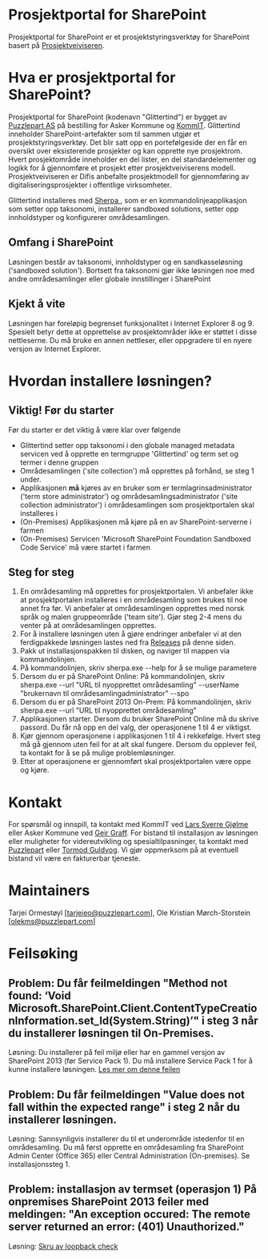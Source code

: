 ﻿Prosjektportal for SharePoint
=================

Prosjektportal for SharePoint er et prosjektstyringsverktøy for SharePoint basert på <a href="http://prosjektveiviseren.no">Prosjektveiviseren</a>. 

# Hva er prosjektportal for SharePoint?
Prosjektportal for SharePoint (kodenavn "Glittertind") er bygget av <a href="http://www.puzzlepart.com">Puzzlepart AS</a> på bestilling for Asker Kommune og <a href="http://www.ks.no/kommit">KommIT</a>. Glittertind inneholder SharePoint-artefakter som til sammen utgjør et prosjektstyringsverktøy. Det blir satt opp en portefølgeside der en får en oversikt over eksisterende prosjekter og kan opprette nye prosjektrom. Hvert prosjektområde inneholder en del lister, en del standardelementer og logikk for å gjennomføre et prosjekt etter prosjektveiviserens modell. Prosjektveiviseren er Difis anbefalte prosjektmodell for gjennomføring av digitaliseringsprosjekter i offentlige virksomheter.

Glittertind installeres med <a href="https://github.com/sharepoint-sherpa/sherpa">Sherpa </a>, som er en kommandolinjeapplikasjon som setter opp taksonomi, installerer sandboxed solutions, setter opp innholdstyper og konfigurerer områdesamlingen.

## Omfang i SharePoint
Løsningen består av taksonomi, innholdstyper og en sandkasseløsning ('sandboxed solution'). Bortsett fra taksonomi gjør ikke løsningen noe med andre områdesamlinger eller globale innstillinger i SharePoint

## Kjekt å vite
Løsningen har foreløpig begrenset funksjonalitet i Internet Explorer 8 og 9. Spesielt betyr dette at opprettelse av prosjektområder ikke er støttet i disse nettleserne. Du må bruke en annen nettleser, eller oppgradere til en nyere versjon av Internet Explorer.

# Hvordan installere løsningen?
## Viktig! Før du starter
Før du starter er det viktig å være klar over følgende
* Glittertind setter opp taksonomi i den globale managed metadata servicen ved å opprette en termgruppe 'Glittertind' og term set og termer i denne gruppen
* Områdesamlingen ('site collection') må opprettes på forhånd, se steg 1 under.
* Applikasjonen <strong>må</strong> kjøres av en bruker som er termlagrinsadministrator ('term store administrator') og områdesamlingsadministrator ('site collection administrator') i områdesamlingen som prosjektportalen skal installeres i
* (On-Premises) Applikasjonen må kjøre på en av SharePoint-serverne i farmen
* (On-Premises) Servicen 'Microsoft SharePoint Foundation Sandboxed Code Service' må være startet i farmen

## Steg for steg
1. En områdesamling må opprettes for prosjektportalen. Vi anbefaler ikke at prosjektportalen installeres i en områdesamling som brukes til noe annet fra før. Vi anbefaler at områdesamlingen opprettes med norsk språk og malen gruppeområde ('team site'). Gjør steg 2-4 mens du venter på at områdesamlingen opprettes.
2. For å installere løsningen uten å gjøre endringer anbefaler vi at den ferdigpakkede løsningen lastes ned fra <a href="https://github.com/prosjektstotte/sp-prosjektportal/releases">Releases</a> på denne siden. 
3. Pakk ut installasjonspakken til disken, og naviger til mappen via kommandolinjen.
4. På kommandolinjen, skriv sherpa.exe --help for å se mulige parametere
5. Dersom du er på SharePoint Online: På kommandolinjen, skriv sherpa.exe --url "URL til nyopprettet områdesamling" --userName "brukernavn til områdesamlingadministrator" --spo
5. Dersom du er på SharePoint 2013 On-Prem: På kommandolinjen, skriv sherpa.exe --url "URL til nyopprettet områdesamling"
6. Applikasjonen starter. Dersom du bruker SharePoint Online må du skrive passord. Du får nå opp en del valg, der operasjonene 1 til 4 er viktigst.
7. Kjør gjennom operasjonene i applikasjonen 1 til 4 i rekkefølge. Hvert steg må gå gjennom uten feil for at alt skal fungere. Dersom du opplever feil, ta kontakt for å se på mulige problemløsninger.
8. Etter at operasjonene er gjennomført skal prosjektportalen være oppe og kjøre.

# Kontakt
For spørsmål og innspill, ta kontakt med KommIT ved <a href="mailto:lars.sverre.gjolme@ks.no">Lars Sverre Gjølme</a> eller Asker Kommune ved <a href="mailto:Geir.Graff@asker.kommune.no">Geir Graff</a>. For bistand til installasjon av løsningen eller muligheter for videreutvikling og spesialtilpasninger, ta kontakt med <a href="mailto:support@puzzlepart.com">Puzzlepart</a> eller <a href="mailto:tormod.guldvog@puzzlepart.com">Tormod Guldvog</a>. Vi gjør oppmerksom på at eventuell bistand vil være en fakturerbar tjeneste.

# Maintainers
Tarjei Ormestøyl [<a href="mailto:tarjeieo@puzzlepart.com">tarjeieo@puzzlepart.com</a>], 
Ole Kristian Mørch-Storstein [<a href="mailto:olekms@puzzlepart.com">olekms@puzzlepart.com</a>]

# Feilsøking
## Problem: Du får feilmeldingen "Method not found: ‘Void Microsoft.SharePoint.Client.ContentTypeCreationInformation.set_Id(System.String)’" i steg 3 når du installerer løsningen til On-Premises.

Løsning: Du installerer på feil miljø eller har en gammel versjon av SharePoint 2013 (før Service Pack 1). Du må installere Service Pack 1 for å kunne installere løsningen. <a href="http://developeratwar.com/2014/10/you-get-an-exception-occured-method-not-found-void-microsoft-sharepoint-client-conten-ttypecreationinformation-set_idsystem-string">Les mer om denne feilen</a>

## Problem: Du får feilmeldingen "Value does not fall within the expected range" i steg 2 når du installerer løsningen.

Løsning: Sannsynligvis installerer du til et underområde istedenfor til en områdesamling. Du må først opprette en områdesamling fra SharePoint Admin Center (Office 365) eller Central Administration (On-premises). Se installasjonssteg 1.

## Problem: installasjon av termset (operasjon 1) På onpremises SharePoint 2013 feiler med meldingen: "An exception occured: The remote server returned an error: (401) Unauthorized."

Løsning: <a href="http://support.microsoft.com/kb/926642/en-us?wa=wsignin1.0">Skru av loopback check</a>